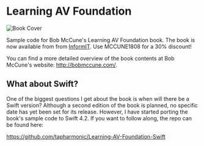 # Learning AV Foundation

<!-- 
2023.9.1

Xcode 14.3 (14E222b)

$ sw_vers
ProductName:		macOS
ProductVersion:		13.0
BuildVersion:		22A380

$ uname -a
Darwin Yuhuis-MacBook-Pro.local 22.1.0 Darwin Kernel Version 22.1.0: Sun Oct  9 20:15:52 PDT 2022; root:xnu-8792.41.9~2/RELEASE_ARM64_T8112 arm64
-->

![Book Cover](https://raw.github.com/tapharmonic/Learning-AV-Foundation/master/book.jpg)

Sample code for Bob McCune's Learning AV Foundation book. The book is now available from from  <a href="http://www.informit.com/store/learning-av-foundation-a-hands-on-guide-to-mastering-9780321961808">InformIT</a>. Use MCCUNE1808 for a 30% discount!

You can find a more detailed overview of the book contents at Bob McCune's website: <a href="http://www.bobmccune.com/2014/08/25/learning-av-foundation-is-now-available-for-pre-order/">http://bobmccune.com/</a>.

## What about Swift?
One of the biggest questions I get about the book is when will there be a Swift version? Although a second edition of the book is planned, no specific date has yet been set for its release. However, I have started porting the book's sample code to Swift 4.2. If you want to follow along, the repo can be found here:

https://github.com/tapharmonic/Learning-AV-Foundation-Swift
